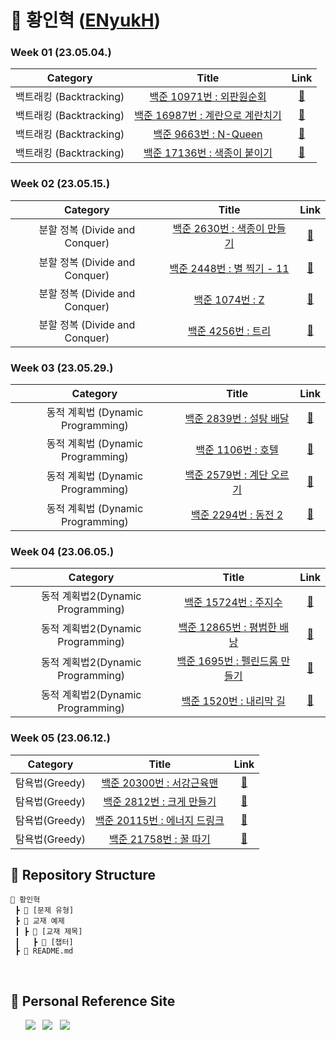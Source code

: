 # 🌱 황인혁 ([ENyukH](https://github.com/ENyukH))

### Week 01 (23.05.04.)

|        Category         |                                        Title                                         |                                                                                                                      Link                                                                                                                      |
| :---------------------: | :----------------------------------------------------------------------------------: | :--------------------------------------------------------------------------------------------------------------------------------------------------------------------------------------------------------------------------------------------: |
| 백트래킹 (Backtracking) |    <a href="https://www.acmicpc.net/problem/10971">백준 10971번 : 외판원순회</a>     |              <a href="https://github.com/sanghyuk2/Aim_To_Platinum/blob/main/%ED%99%A9%EC%9D%B8%ED%98%81/%EB%B0%B1%ED%8A%B8%EB%9E%98%ED%82%B9(Backtracking)/BOJ_10971_%EC%99%B8%ED%8C%90%EC%9B%90%EC%88%9C%ED%9A%8C2.java">🔗</a>              |
| 백트래킹 (Backtracking) | <a href="https://www.acmicpc.net/problem/16987">백준 16987번 : 계란으로 계란치기</a> | <a href="https://github.com/sanghyuk2/Aim_To_Platinum/blob/main/%ED%99%A9%EC%9D%B8%ED%98%81/%EB%B0%B1%ED%8A%B8%EB%9E%98%ED%82%B9(Backtracking)/BOJ_16987_%EA%B3%84%EB%9E%80%EC%9C%BC%EB%A1%9C%EA%B3%84%EB%9E%80%EC%B9%98%EA%B8%B0.java">🔗</a> |
| 백트래킹 (Backtracking) |       <a href="https://www.acmicpc.net/problem/9663">백준 9663번 : N-Queen</a>       |                                  <a href="https://github.com/sanghyuk2/Aim_To_Platinum/blob/main/%ED%99%A9%EC%9D%B8%ED%98%81/%EB%B0%B1%ED%8A%B8%EB%9E%98%ED%82%B9(Backtracking)/BOJ_9663_NQueen.java">🔗</a>                                   |
| 백트래킹 (Backtracking) |   <a href="https://www.acmicpc.net/problem/17136">백준 17136번 : 색종이 붙이기</a>   |          <a href="https://github.com/sanghyuk2/Aim_To_Platinum/blob/main/%ED%99%A9%EC%9D%B8%ED%98%81/%EB%B0%B1%ED%8A%B8%EB%9E%98%ED%82%B9(Backtracking)/BOJ_17136_%EC%83%89%EC%A2%85%EC%9D%B4%EB%B6%99%EC%9D%B4%EA%B8%B0.java">🔗</a>          |

### Week 02 (23.05.15.)

|            Category            |                                     Title                                      |                         Link                          |
| :----------------------------: | :----------------------------------------------------------------------------: | :---------------------------------------------------: |
| 분할 정복 (Divide and Conquer) | <a href="https://www.acmicpc.net/problem/2630">백준 2630번 : 색종이 만들기</a> | <a href="https://www.acmicpc.net/problem/2630">🔗</a> |
| 분할 정복 (Divide and Conquer) | <a href="https://www.acmicpc.net/problem/2448">백준 2448번 : 별 찍기 - 11</a>  | <a href="https://www.acmicpc.net/problem/2448">🔗</a> |
| 분할 정복 (Divide and Conquer) |       <a href="https://www.acmicpc.net/problem/1074">백준 1074번 : Z</a>       | <a href="https://www.acmicpc.net/problem/1074">🔗</a> |
| 분할 정복 (Divide and Conquer) |     <a href="https://www.acmicpc.net/problem/4256">백준 4256번 : 트리</a>      | <a href="https://www.acmicpc.net/problem/4256">🔗</a> |

### Week 03 (23.05.29.)

|             Category              |                                    Title                                     |                         Link                          |
| :-------------------------------: | :--------------------------------------------------------------------------: | :---------------------------------------------------: |
| 동적 계획법 (Dynamic Programming) |  <a href="https://www.acmicpc.net/problem/2839">백준 2839번 : 설탕 배달</a>  | <a href="https://www.acmicpc.net/problem/2839">🔗</a> |
| 동적 계획법 (Dynamic Programming) |    <a href="https://www.acmicpc.net/problem/1106">백준 1106번 : 호텔</a>     | <a href="https://www.acmicpc.net/problem/1106">🔗</a> |
| 동적 계획법 (Dynamic Programming) | <a href="https://www.acmicpc.net/problem/2579">백준 2579번 : 계단 오르기</a> | <a href="https://www.acmicpc.net/problem/2579">🔗</a> |
| 동적 계획법 (Dynamic Programming) |   <a href="https://www.acmicpc.net/problem/2294">백준 2294번 : 동전 2</a>    | <a href="https://www.acmicpc.net/problem/2294">🔗</a> |

### Week 04 (23.06.05.)

|             Category              |                                      Title                                       |                          Link                          |
| :-------------------------------: | :------------------------------------------------------------------------------: | :----------------------------------------------------: |
| 동적 계획법2(Dynamic Programming) |    <a href="https://www.acmicpc.net/problem/15724">백준 15724번 : 주지수</a>     | <a href="https://www.acmicpc.net/problem/15724">🔗</a> |
| 동적 계획법2(Dynamic Programming) |  <a href="https://www.acmicpc.net/problem/12865">백준 12865번 : 평범한 배낭</a>  | <a href="https://www.acmicpc.net/problem/12865">🔗</a> |
| 동적 계획법2(Dynamic Programming) | <a href="https://www.acmicpc.net/problem/1695">백준 1695번 : 펠린드롬 만들기</a> | <a href="https://www.acmicpc.net/problem/1695">🔗</a>  |
| 동적 계획법2(Dynamic Programming) |    <a href="https://www.acmicpc.net/problem/1520">백준 1520번 : 내리막 길</a>    | <a href="https://www.acmicpc.net/problem/1520">🔗</a>  |

### Week 05 (23.06.12.)

|    Category    |                                      Title                                       |                          Link                          |
| :------------: | :------------------------------------------------------------------------------: | :----------------------------------------------------: |
| 탐욕법(Greedy) |  <a href="https://www.acmicpc.net/problem/20300">백준 20300번 : 서강근육맨</a>   | <a href="https://www.acmicpc.net/problem/20300">🔗</a> |
| 탐욕법(Greedy) |   <a href="https://www.acmicpc.net/problem/2812">백준 2812번 : 크게 만들기</a>   | <a href="https://www.acmicpc.net/problem/2812">🔗</a>  |
| 탐욕법(Greedy) | <a href="https://www.acmicpc.net/problem/20115">백준 20115번 : 에너지 드링크</a> | <a href="https://www.acmicpc.net/problem/20115">🔗</a> |
| 탐욕법(Greedy) |    <a href="https://www.acmicpc.net/problem/21758">백준 21758번 : 꿀 따기</a>    | <a href="https://www.acmicpc.net/problem/21758">🔗</a> |

## 📍 Repository Structure

```
📂 황인혁
 ┣ 📂 [문제 유형]
 ┣ 📂 교재 예제
 ┃ ┣ 📂 [교재 제목]
 ┃   ┣ 📂 [챕터]
 ┣ 📜 README.md
```

<br>

## 📍 Personal Reference Site

&nbsp;&nbsp;&nbsp;&nbsp;&nbsp; <a href="https://blog.naver.com/b1urrr"><img src="https://img.shields.io/badge/Naver-03C75A?style=for-the-badge&logo=naver&logoColor=white"></a> &nbsp; <a href="https://teal-floss-6e7.notion.site/Java-Syntax-and-Concepts-dc9253f0d556426e855ca129f54f9e61"><img src="https://img.shields.io./badge/Java-000000?style=for-the-badge&logo=notion&logoColor=white"></a> &nbsp; <a href="https://teal-floss-6e7.notion.site/Algorithm-56f55387bbff4430a6ea9df06187d9ab"><img src="https://img.shields.io./badge/Algorithm-000000?style=for-the-badge&logo=notion&logoColor=white"></a>
